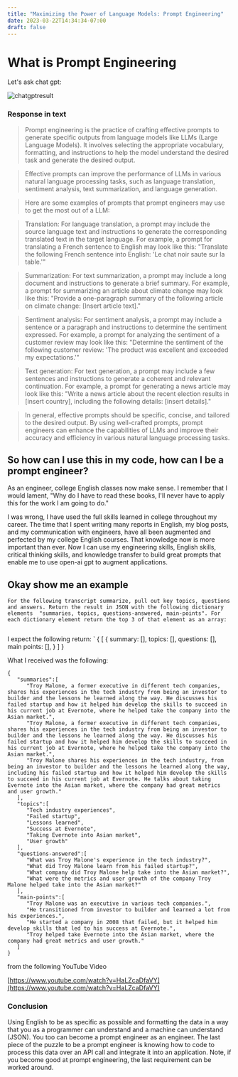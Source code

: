 ```yaml
---
title: "Maximizing the Power of Language Models: Prompt Engineering"
date: 2023-03-22T14:34:34-07:00
draft: false
---
```



# What is Prompt Engineering


Let's ask chat gpt:


![chatgptresult](/blog/img/what-is-promp-engineering.pngblog/img/what-is-promp-engineering.png)

### Response in text

>Prompt engineering is the practice of crafting effective prompts to generate specific outputs from language models like LLMs (Large Language Models). It involves selecting the appropriate vocabulary, formatting, and instructions to help the model understand the desired task and generate the desired output.

>Effective prompts can improve the performance of LLMs in various natural language processing tasks, such as language translation, sentiment analysis, text summarization, and language generation.

>Here are some examples of prompts that prompt engineers may use to get the most out of a LLM:

>Translation: For language translation, a prompt may include the source language text and instructions to generate the corresponding translated text in the target language. For example, a prompt for translating a French sentence to English may look like this: "Translate the following French sentence into English: 'Le chat noir saute sur la table.'"

>Summarization: For text summarization, a prompt may include a long document and instructions to generate a brief summary. For example, a prompt for summarizing an article about climate change may look like this: "Provide a one-paragraph summary of the following article on climate change: [Insert article text]."

>Sentiment analysis: For sentiment analysis, a prompt may include a sentence or a paragraph and instructions to determine the sentiment expressed. For example, a prompt for analyzing the sentiment of a customer review may look like this: "Determine the sentiment of the following customer review: 'The product was excellent and exceeded my expectations.'"

>Text generation: For text generation, a prompt may include a few sentences and instructions to generate a coherent and relevant continuation. For example, a prompt for generating a news article may look like this: "Write a news article about the recent election results in [insert country], including the following details: [insert details]."

>In general, effective prompts should be specific, concise, and tailored to the desired output. By using well-crafted prompts, prompt engineers can enhance the capabilities of LLMs and improve their accuracy and efficiency in various natural language processing tasks.


## So how can I use this in my code, how can I be a prompt engineer?

As an engineer, college English classes now make sense. I remember that I would lament, "Why do I have to read these books, I'll never have to apply this for the work I am going to do."

I was wrong, I have used the full skills learned in college throughout my career. The time that I spent writing many reports in English, my blog posts, and my communication with engineers, have all been augmented and perfected by my college English courses. That knowledge now is more important than ever. Now I can use my engineering skills, English skills, critical thinking skills, and knowledge transfer to build great prompts that enable me to use open-ai gpt to augment applications.



## Okay show me an example

```
For the following transcript summarize, pull out key topics, questions and answers. Return the result in JSON with the following dictionary elements  "summaries, topics, questions-answered, main-points". For each dictionary element return the top 3 of that element as an array:


```

I expect the following return:
`
{
    [
        { 
            summary: [],
            topics: [],
            questions: [],
            main points: [],
        }
    ]
}


What I received was the following:


```
{
   "summaries":[
      "Troy Malone, a former executive in different tech companies, shares his experiences in the tech industry from being an investor to builder and the lessons he learned along the way. He discusses his failed startup and how it helped him develop the skills to succeed in his current job at Evernote, where he helped take the company into the Asian market.",
      "Troy Malone, a former executive in different tech companies, shares his experiences in the tech industry from being an investor to builder and the lessons he learned along the way. He discusses his failed startup and how it helped him develop the skills to succeed in his current job at Evernote, where he helped take the company into the Asian market.",
      "Troy Malone shares his experiences in the tech industry, from being an investor to builder and the lessons he learned along the way, including his failed startup and how it helped him develop the skills to succeed in his current job at Evernote. He talks about taking Evernote into the Asian market, where the company had great metrics and user growth."
   ],
   "topics":[
      "Tech industry experiences",
      "Failed startup",
      "Lessons learned",
      "Success at Evernote",
      "Taking Evernote into Asian market",
      "User growth"
   ],
   "questions-answered":[
      "What was Troy Malone's experience in the tech industry?",
      "What did Troy Malone learn from his failed startup?",
      "What company did Troy Malone help take into the Asian market?",
      "What were the metrics and user growth of the company Troy Malone helped take into the Asian market?"
   ],
   "main-points":[
      "Troy Malone was an executive in various tech companies.",
      "He transitioned from investor to builder and learned a lot from his experiences.",
      "He started a company in 2008 that failed, but it helped him develop skills that led to his success at Evernote.",
      "Troy helped take Evernote into the Asian market, where the company had great metrics and user growth."
   ]
}
```

from the following YouTube Video

[https://www.youtube.com/watch?v=HaLZcaDfaVY](https://www.youtube.com/watch?v=HaLZcaDfaVY)




### Conclusion

Using English to be as specific as possible and formatting the data in a way that you as a programmer can understand and a machine can understand (JSON). You too can become a prompt engineer as an engineer. The last piece of the puzzle to be a prompt engineer is knowing how to code to process this data over an API call and integrate it into an application. Note, if you become good at prompt engineering, the last requirement can be worked around.



